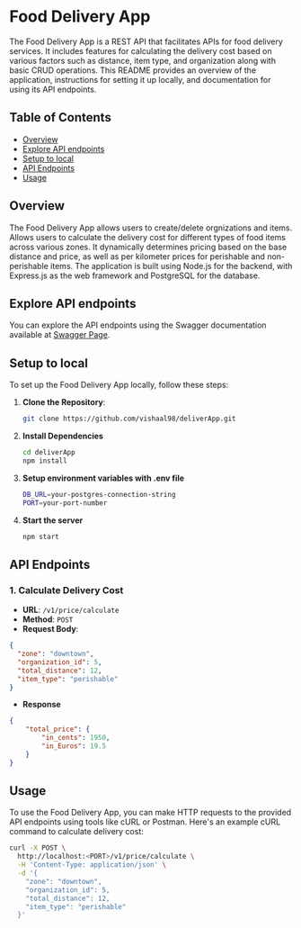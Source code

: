 # Food Delivery App

The Food Delivery App is a REST API that facilitates APIs for food delivery services. It includes features for calculating the delivery cost based on various factors such as distance, item type, and organization along with basic CRUD operations. This README provides an overview of the application, instructions for setting it up locally, and documentation for using its API endpoints.

## Table of Contents

- [Overview](#overview)
- [Explore API endpoints](#explore-api-endpoints)
- [Setup to local](#setup-to-local)
- [API Endpoints](#api-endpoints)
- [Usage](#usage)

## Overview

The Food Delivery App allows users to create/delete orgnizations and items. Allows users to calculate the delivery cost for different types of food items across various zones. It dynamically determines pricing based on the base distance and price, as well as per kilometer prices for perishable and non-perishable items. The application is built using Node.js for the backend, with Express.js as the web framework and PostgreSQL for the database.

## Explore API endpoints
You can explore the API endpoints using the Swagger documentation available at [Swagger Page](http://your-domain.com/swagger).

## Setup to local

To set up the Food Delivery App locally, follow these steps:

1. **Clone the Repository**: 
   ```bash
   git clone https://github.com/vishaal98/deliverApp.git

2. **Install Dependencies**
    ```bash
    cd deliverApp
    npm install

3. **Setup environment variables with .env file**
    ```bash
    DB_URL=your-postgres-connection-string
    PORT=your-port-number

4. **Start the server**
    ```bash
    npm start

## API Endpoints

### 1. Calculate Delivery Cost

- **URL**: `/v1/price/calculate`
- **Method**: `POST`
- **Request Body**:
```json
{
  "zone": "downtown",
  "organization_id": 5,
  "total_distance": 12,
  "item_type": "perishable"
}
```
- **Response**
```json
{
    "total_price": {
        "in_cents": 1950,
        "in_Euros": 19.5
    }
}
```

## Usage

To use the Food Delivery App, you can make HTTP requests to the provided API endpoints using tools like cURL or Postman. Here's an example cURL command to calculate delivery cost:

```bash
curl -X POST \
  http://localhost:<PORT>/v1/price/calculate \
  -H 'Content-Type: application/json' \
  -d '{
    "zone": "downtown",
    "organization_id": 5,
    "total_distance": 12,
    "item_type": "perishable"
  }'
